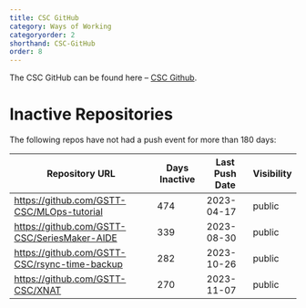 ```yaml
---
title: CSC GitHub
category: Ways of Working
categoryorder: 2
shorthand: CSC-GitHub
order: 8
---
```


The CSC GitHub can be found here – <a href="https://github.com/GSTT-CSC/">CSC Github</a>.

# Inactive Repositories

The following repos have not had a push event for more than 180 days:

| Repository URL | Days Inactive | Last Push Date | Visibility |
| --- | --- | --- | --- |
| https://github.com/GSTT-CSC/MLOps-tutorial | 474 | 2023-04-17 | public |
| https://github.com/GSTT-CSC/SeriesMaker-AIDE | 339 | 2023-08-30 | public |
| https://github.com/GSTT-CSC/rsync-time-backup | 282 | 2023-10-26 | public |
| https://github.com/GSTT-CSC/XNAT | 270 | 2023-11-07 | public |
